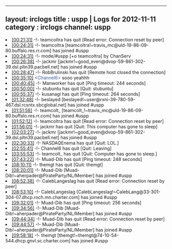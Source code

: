
---
layout: irclogs
title : uspp | Logs for 2012-11-11
category : irclogs
channel: uspp
---
<li class="logitem"><a href="#00:21:31" name="00:21:31" class="time">[00:21:31]</a> -!- <span class="quit">teamcoltra</span> has quit [Read error: Connection reset by peer] </li>
<li class="logitem"><a href="#00:24:31" name="00:24:31" class="time">[00:24:31]</a> -!- <span class="join">teamcoltra</span> [teamcoltra!~travis_mc@uld-19-86-09-80.buffalo.res.rr.com] has joined #uspp </li>
<li class="logitem"><a href="#00:24:31" name="00:24:31" class="time">[00:24:31]</a> -!- mode/<span class="mode">#uspp</span> [+o teamcoltra] by ChanServ </li>
<li class="logitem"><a href="#00:26:38" name="00:26:38" class="time">[00:26:38]</a> -!- <span class="join">jackmr</span> [jackmr!~good_even@dvop-59-861-302-39.dsl.pltn39.pacbell.net] has joined #uspp </li>
<li class="logitem"><a href="#00:28:47" name="00:28:47" class="time">[00:28:47]</a> -!- <span class="quit">RobBrulinski</span> has quit [Remote host closed the connection] </li>
<li class="logitem"><a href="#00:35:10" name="00:35:10" class="time">[00:35:10]</a> <span class="person" style="color:#3d5ba0">&lt;Channel6&gt;</span> sooo yeahhh </li>
<li class="logitem"><a href="#00:40:45" name="00:40:45" class="time">[00:40:45]</a> -!- <span class="quit">Manworker</span> has quit [Ping timeout: 244 seconds] </li>
<li class="logitem"><a href="#00:50:00" name="00:50:00" class="time">[00:50:00]</a> -!- <span class="quit">stubuntu</span> has quit [Quit: stubuntu] </li>
<li class="logitem"><a href="#00:55:37" name="00:55:37" class="time">[00:55:37]</a> -!- <span class="quit">kusanagi</span> has quit [Ping timeout: 264 seconds] </li>
<li class="logitem"><a href="#01:32:48" name="01:32:48" class="time">[01:32:48]</a> -!- <span class="join">beslayed</span> [beslayed!~user@rxni-39-780-59-467.dsl.rcsntx.sbcglobal.net] has joined #uspp </li>
<li class="logitem"><a href="#01:51:58" name="01:51:58" class="time">[01:51:58]</a> -!- <span class="join">teamcolt_</span> [teamcolt_!~travis_mc@uld-19-86-09-80.buffalo.res.rr.com] has joined #uspp </li>
<li class="logitem"><a href="#01:52:12" name="01:52:12" class="time">[01:52:12]</a> -!- <span class="quit">teamcoltra</span> has quit [Read error: Connection reset by peer] </li>
<li class="logitem"><a href="#01:56:01" name="01:56:01" class="time">[01:56:01]</a> -!- <span class="quit">jackmr</span> has quit [Quit: This computer has gone to sleep] </li>
<li class="logitem"><a href="#02:03:27" name="02:03:27" class="time">[02:03:27]</a> -!- <span class="join">jackmr</span> [jackmr!~good_even@dvop-59-861-302-39.dsl.pltn39.pacbell.net] has joined #uspp </li>
<li class="logitem"><a href="#02:30:33" name="02:30:33" class="time">[02:30:33]</a> -!- <span class="quit">NASDAQEnema</span> has quit [Quit: LOL.] </li>
<li class="logitem"><a href="#02:55:41" name="02:55:41" class="time">[02:55:41]</a> -!- <span class="quit">Channel6</span> has quit [Quit: Leaving] </li>
<li class="logitem"><a href="#03:55:53" name="03:55:53" class="time">[03:55:53]</a> -!- <span class="quit">teamcolt_</span> has quit [Quit: Computer has gone to sleep.] </li>
<li class="logitem"><a href="#07:43:22" name="07:43:22" class="time">[07:43:22]</a> -!- <span class="quit">Muad-Dib</span> has quit [Ping timeout: 248 seconds] </li>
<li class="logitem"><a href="#08:10:11" name="08:10:11" class="time">[08:10:11]</a> -!- <span class="quit">themgt</span> has quit [Quit: themgt] </li>
<li class="logitem"><a href="#08:20:01" name="08:20:01" class="time">[08:20:01]</a> -!- <span class="join">Muad-Dib</span> [Muad-Dib!~aherpader@PirateParty/NL/Member] has joined #uspp </li>
<li class="logitem"><a href="#08:52:38" name="08:52:38" class="time">[08:52:38]</a> -!- <span class="quit">CalebLangeslag</span> has quit [Read error: Connection reset by peer] </li>
<li class="logitem"><a href="#08:53:10" name="08:53:10" class="time">[08:53:10]</a> -!- <span class="join">CalebLangeslag</span> [CalebLangeslag!~CalebLang@33-301-304-07.dhcp.roch.mn.charter.com] has joined #uspp </li>
<li class="logitem"><a href="#09:32:01" name="09:32:01" class="time">[09:32:01]</a> -!- <span class="quit">Muad-Dib</span> has quit [Ping timeout: 256 seconds] </li>
<li class="logitem"><a href="#09:34:56" name="09:34:56" class="time">[09:34:56]</a> -!- <span class="join">Muad-Dib</span> [Muad-Dib!~aherpader@PirateParty/NL/Member] has joined #uspp </li>
<li class="logitem"><a href="#09:44:34" name="09:44:34" class="time">[09:44:34]</a> -!- <span class="quit">Muad-Dib</span> has quit [Read error: Connection reset by peer] </li>
<li class="logitem"><a href="#09:44:57" name="09:44:57" class="time">[09:44:57]</a> -!- <span class="join">Muad-Dib</span> [Muad-Dib!~aherpader@PirateParty/NL/Member] has joined #uspp </li>
<li class="logitem"><a href="#09:58:18" name="09:58:18" class="time">[09:58:18]</a> -!- <span class="join">themgt</span> [themgt!~themgt@74-10-54-544.dhcp.gnvl.sc.charter.com] has joined #uspp </li>


